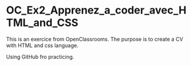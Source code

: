 # OC_Ex2_Apprenez_a_coder_avec_HTML_and_CSS

This is an exercice from OpenClassrooms. The purpose is to create a CV with HTML and css language. 

Using GitHub fro practicing. 
